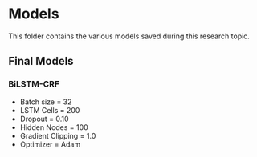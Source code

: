 # Models

This folder contains the various models saved during this research topic. 

## Final Models
### BiLSTM-CRF
- Batch size = 32
- LSTM Cells = 200
- Dropout = 0.10
- Hidden Nodes = 100
- Gradient Clipping = 1.0
- Optimizer = Adam 

